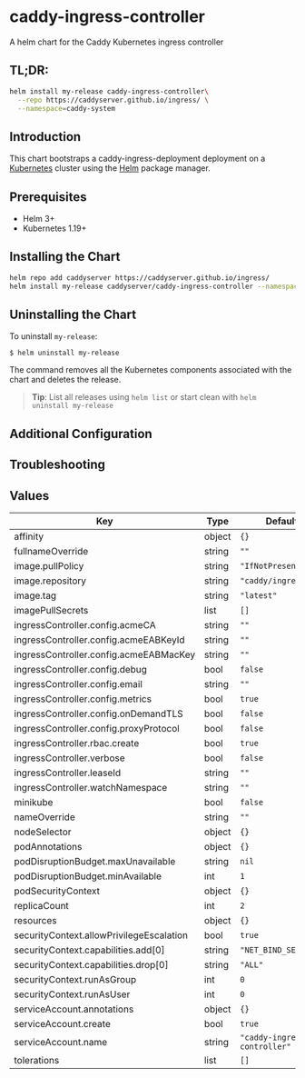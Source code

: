 # caddy-ingress-controller

A helm chart for the Caddy Kubernetes ingress controller

## TL;DR:

```bash
helm install my-release caddy-ingress-controller\
  --repo https://caddyserver.github.io/ingress/ \
  --namespace=caddy-system
```

## Introduction

This chart bootstraps a caddy-ingress-deployment deployment on a [Kubernetes](http://kubernetes.io) cluster using the [Helm](https://helm.sh) package manager.

## Prerequisites

- Helm 3+
- Kubernetes 1.19+

## Installing the Chart

```bash
helm repo add caddyserver https://caddyserver.github.io/ingress/
helm install my-release caddyserver/caddy-ingress-controller --namespace=caddy-system
```

## Uninstalling the Chart

To uninstall `my-release`:

```console
$ helm uninstall my-release
```

The command removes all the Kubernetes components associated with the chart and deletes the release.

> **Tip**: List all releases using `helm list` or start clean with `helm uninstall my-release`

## Additional Configuration

## Troubleshooting

## Values

| Key | Type | Default | Description |
|-----|------|---------|-------------|
| affinity | object | `{}` |  |
| fullnameOverride | string | `""` |  |
| image.pullPolicy | string | `"IfNotPresent"` |  |
| image.repository | string | `"caddy/ingress"` |  |
| image.tag | string | `"latest"` |  |
| imagePullSecrets | list | `[]` |  |
| ingressController.config.acmeCA | string | `""` |  |
| ingressController.config.acmeEABKeyId | string | `""` |  |
| ingressController.config.acmeEABMacKey | string | `""` |  |
| ingressController.config.debug | bool | `false` |  |
| ingressController.config.email | string | `""` |  |
| ingressController.config.metrics | bool | `true` |  |
| ingressController.config.onDemandTLS | bool | `false` |  |
| ingressController.config.proxyProtocol | bool | `false` |  |
| ingressController.rbac.create | bool | `true` |  |
| ingressController.verbose | bool | `false` |  |
| ingressController.leaseId | string | `""` |  |
| ingressController.watchNamespace | string | `""` |  |
| minikube | bool | `false` |  |
| nameOverride | string | `""` |  |
| nodeSelector | object | `{}` |  |
| podAnnotations | object | `{}` |  |
| podDisruptionBudget.maxUnavailable | string | `nil` |  |
| podDisruptionBudget.minAvailable | int | `1` |  |
| podSecurityContext | object | `{}` |  |
| replicaCount | int | `2` |  |
| resources | object | `{}` |  |
| securityContext.allowPrivilegeEscalation | bool | `true` |  |
| securityContext.capabilities.add[0] | string | `"NET_BIND_SERVICE"` |  |
| securityContext.capabilities.drop[0] | string | `"ALL"` |  |
| securityContext.runAsGroup | int | `0` |  |
| securityContext.runAsUser | int | `0` |  |
| serviceAccount.annotations | object | `{}` |  |
| serviceAccount.create | bool | `true` |  |
| serviceAccount.name | string | `"caddy-ingress-controller"` |  |
| tolerations | list | `[]` |  |
